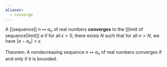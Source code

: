 ```yaml
---
aliases:
  - converge
---
```


A [[sequence]] $n\mapsto a_n$ of real numbers **converges** to the [[limit of sequence|limit]] $a$ if for all $\epsilon \gt 0$, there exists $N$ such that for all $n\gt N$, we have $|a-a_n|\lt\epsilon$.

Theorem:
A nondecreasing sequence $n\mapsto a_n$ of real numbers converges if and only if it is bounded.